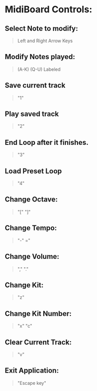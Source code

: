 # MidiBoard Controls:
## Select Note to modify:
> Left and Right Arrow Keys
## Modify Notes played:
> (A-K) (Q-U) Labeled
## Save current track
> "1"
## Play saved track
> "2"
## End Loop after it finishes.
> "3"
## Load Preset Loop
> "4"
## Change Octave:
> "[" "]"
## Change Tempo: 
> "-" ="
## Change Volume:
> "," "."
## Change Kit:
> "z"
## Change Kit Number:
> "x" "c"
## Clear Current Track:
> "v"
## Exit Application:
> "Escape key"

